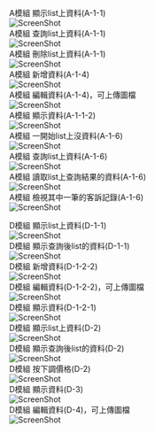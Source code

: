 A模組 顯示list上資料(A-1-1)<br />
![ScreenShot](http://120.119.77.36/coServDemoImg/A/list.png)<br />
A模組 查詢list上資料(A-1-1)<br />
![ScreenShot](http://120.119.77.36/coServDemoImg/A/list_select.png)<br />
A模組 刪除list上資料(A-1-1)<br />
![ScreenShot](http://120.119.77.36/coServDemoImg/A/list_delete.png)<br />
A模組 新增資料(A-1-4)<br />
![ScreenShot](http://120.119.77.36/coServDemoImg/A/add.png)<br />
A模組 編輯資料(A-1-4)，可上傳圖檔<br />
![ScreenShot](http://120.119.77.36/coServDemoImg/A/edit.png)<br />
A模組 顯示資料(A-1-1-2)<br />
![ScreenShot](http://120.119.77.36/coServDemoImg/A/info.png)<br />
A模組 一開始list上沒資料(A-1-6)<br />
![ScreenShot](http://120.119.77.36/coServDemoImg/A/history.png)<br />
A模組 查詢list上資料(A-1-6)<br />
![ScreenShot](http://120.119.77.36/coServDemoImg/A/history_select.png)<br />
A模組 讀取list上查詢結果的資料(A-1-6)<br />
![ScreenShot](http://120.119.77.36/coServDemoImg/A/history_load.png)<br />
A模組 檢視其中一筆的客訴記錄(A-1-6)<br />
![ScreenShot](http://120.119.77.36/coServDemoImg/A/history_info.png)<br />

D模組 顯示list上資料(D-1-1)<br />
![ScreenShot](http://120.119.77.36/coServDemoImg/D/list.png)<br />
D模組 顯示查詢後list的資料(D-1-1)<br />
![ScreenShot](http://120.119.77.36/coServDemoImg/D/list_select.png)<br />
D模組 新增資料(D-1-2-2)<br />
![ScreenShot](http://120.119.77.36/coServDemoImg/D/add.png)<br />
D模組 編輯資料(D-1-2-2)，可上傳圖檔<br />
![ScreenShot](http://120.119.77.36/coServDemoImg/D/edit.png)<br />
D模組 顯示資料(D-1-2-1)<br />
![ScreenShot](http://120.119.77.36/coServDemoImg/D/info.png)<br />
D模組 顯示list上資料(D-2)<br />
![ScreenShot](http://120.119.77.36/coServDemoImg/D/list2.png)<br />
D模組 顯示查詢後list的資料(D-2)<br />
![ScreenShot](http://120.119.77.36/coServDemoImg/D/list_select2.png)<br />
D模組 按下調價格(D-2)<br />
![ScreenShot](http://120.119.77.36/coServDemoImg/D/list_info.png)<br />
D模組 顯示資料(D-3)<br />
![ScreenShot](http://120.119.77.36/coServDemoImg/D/info2.png)<br />
D模組 編輯資料(D-4)，可上傳圖檔<br />
![ScreenShot](http://120.119.77.36/coServDemoImg/D/edit2.png)<br />


